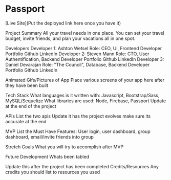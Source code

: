 # Passport

[Live Site](Put the deployed link here once you have it)

Project Summary
All your travel needs in one place. You can set your travel budget, invite friends, and plan your vacations all in one spot. 

Developers
Developer 1: Ashton Wetsel 
Role: CEO, UI, Frontend Developer
Portfolio
Github
LinkedIn
Developer 2: Steven Mann
Role: CTO, User Authentification, Backend Developer
Portfolio
Github
LinkedIn
Developer 3: Daniel Devarajan
Role: "The Council", Database, Backend Developer
Portfolio
Github
LinkedIn

Animated Gifs/Pictures of App
Place various screens of your app here after they have been built

Tech Stack
What languages is it written with: Javascript, Bootstrap/Sass, MySQL/Sequelize
What libraries are used: Node, Firebase, Passport
Update at the end of the project

APIs
List the two apis
Update it has the project evolves
make sure its accurate at the end

MVP
List the Must Have Features: User login, user dashboard, group dashboard, email/invite friends into group

Stretch Goals
What you will try to accomplish after MVP

Future Development
Whats been tabled

Update this after the project has been completed
Credits/Resources
Any credits you should list to resources you used

